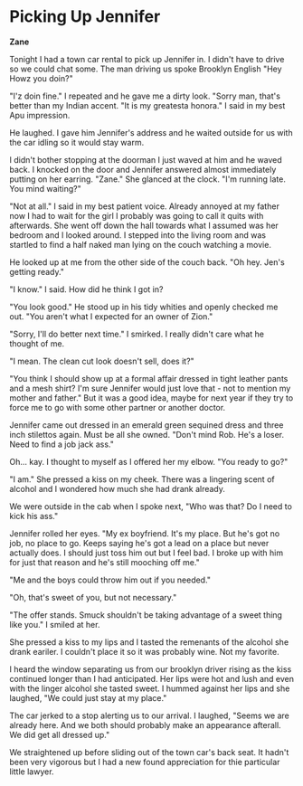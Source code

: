 # Picking Up Jennifer

**Zane**

Tonight I had a town car rental to pick up Jennifer in.  I didn't have to drive so we could chat some.  The man driving us spoke Brooklyn English "Hey Howz you doin?"

"I'z doin fine."  I repeated and he gave me a dirty look.  "Sorry man, that's better than my Indian accent.  "It is my greatesta honora."  I said in my best Apu impression.

He laughed.  I gave him Jennifer's address and he waited outside for us with the car idling so it would stay warm.

I didn't bother stopping at the doorman I just waved at him and he waved back.  I knocked on the door and Jennifer answered almost immediately putting on her earring.  "Zane."  She glanced at the clock.  "I'm running late.  You mind waiting?"

"Not at all."  I said in my best patient voice.  Already annoyed at my father now I had to wait for the girl I probably was going to call it quits with afterwards.  She went off down the hall towards what I assumed was her bedroom and I looked around.  I stepped into the living room and was startled to find a half naked man lying on the couch watching a movie.

He looked up at me from the other side of the couch back.  "Oh hey.  Jen's getting ready."

"I know."  I said.  How did he think I got in?

"You look good."  He stood up in his tidy whities and openly checked me out.  "You aren't what I expected for an owner of Zion."

"Sorry, I'll do better next time." I smirked.  I really didn't care what he thought of me.

"I mean.  The clean cut look doesn't sell, does it?"

"You think I should show up at a formal affair dressed in tight leather pants and a mesh shirt?  I'm sure Jennifer would just love that - not to mention my mother and father."  But it was a good idea, maybe for next year if they try to force me to go with some other partner or another doctor.

Jennifer came out dressed in an emerald green sequined dress and three inch stilettos again.  Must be all she owned.  "Don't mind Rob.  He's a loser.  Need to find a job jack ass."

Oh... kay.  I thought to myself as I offered her my elbow.  "You ready to go?"

"I am."  She pressed a kiss on my cheek.  There was a lingering scent of alcohol and I wondered how much she had drank already.

We were outside in the cab when I spoke next, "Who was that?  Do I need to kick his ass."

Jennifer rolled her eyes.  "My ex boyfriend.  It's my place.  But he's got no job, no place to go.  Keeps saying he's got a lead on a place but never actually does.  I should just toss him out but I feel bad.  I broke up with him for just that reason and he's still mooching off me."

"Me and the boys could throw him out if you needed."

"Oh, that's sweet of you, but not necessary."

"The offer stands.  Smuck shouldn't be taking advantage of a sweet thing like you."  I smiled at her.

She pressed a kiss to my lips and I tasted the remenants of the alcohol she drank eariler.  I couldn't place it so it was probably wine.  Not my favorite.

I heard the window separating us from our brooklyn driver rising as the kiss continued longer than I had anticipated.  Her lips were hot and lush and even with the linger alcohol she tasted sweet.  I hummed against her lips and she laughed, "We could just stay at my place."

The car jerked to a stop alerting us to our arrival.  I laughed, "Seems we are already here.  And we both should probably make an appearance afterall.  We did get all dressed up."

We straightened up before sliding out of the town car's back seat.  It hadn't been very vigorous but I had a new found appreciation for thie particular little lawyer.